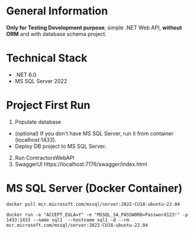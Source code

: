 # General Information

**Only for Testing Development purpose**, simple .NET Web API, **without ORM** and with database schema project.

# Technical Stack
- .NET 6.0
-  MS SQL Server 2022

# Project First Run

1. Populate database
  - (optional) If you don't have MS SQL Server, run it from container (localhost:1433).
  - Deploy DB project to MS SQL Server.  
2. Run ContractorsWebAPI
3. SwaggerUI https://localhost:7176/swagger/index.html

# MS SQL Server (Docker Container)

`docker pull mcr.microsoft.com/mssql/server:2022-CU18-ubuntu-22.04`

`docker run -e "ACCEPT_EULA=Y" -e "MSSQL_SA_PASSWORD=Password123!" -p 1433:1433 --name sql1  --hostname sql1 -d --rm mcr.microsoft.com/mssql/server:2022-CU18-ubuntu-22.04`